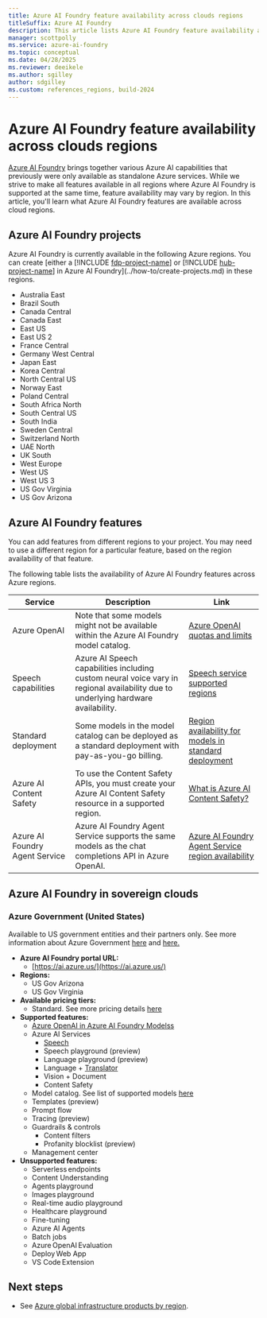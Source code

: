 ```yaml
---
title: Azure AI Foundry feature availability across clouds regions
titleSuffix: Azure AI Foundry
description: This article lists Azure AI Foundry feature availability across clouds regions.
manager: scottpolly
ms.service: azure-ai-foundry
ms.topic: conceptual
ms.date: 04/28/2025
ms.reviewer: deeikele
ms.author: sgilley
author: sdgilley
ms.custom: references_regions, build-2024
---
```


# Azure AI Foundry feature availability across clouds regions

[Azure AI Foundry](https://ai.azure.com) brings together various Azure AI capabilities that previously were only available as standalone Azure services. While we strive to make all features available in all regions where Azure AI Foundry is supported at the same time, feature availability may vary by region. In this article, you'll learn what Azure AI Foundry features are available across cloud regions.  

## Azure AI Foundry projects

Azure AI Foundry is currently available in the following Azure regions. You can create [either a [!INCLUDE [fdp-project-name](../includes/fdp-project-name.md)] or [!INCLUDE [hub-project-name](../includes/hub-project-name.md)] in Azure AI Foundry](../how-to/create-projects.md) in these regions.

- Australia East
- Brazil South
- Canada Central
- Canada East
- East US
- East US 2
- France Central
- Germany West Central
- Japan East
- Korea Central
- North Central US
- Norway East
- Poland Central
- South Africa North
- South Central US
- South India
- Sweden Central
- Switzerland North
- UAE North
- UK South
- West Europe
- West US
- West US 3
- US Gov Virginia
- US Gov Arizona

## Azure AI Foundry features
 
You can add features from different regions to your project. You may need to use a different region for a particular feature, based on the region availability of that feature.

The following table lists the availability of Azure AI Foundry features across Azure regions.

| Service                        | Description                                                                                                                                          | Link                                                                                                      |
|--------------------------------|------------------------------------------------------------------------------------------------------------------------------------------------------|-----------------------------------------------------------------------------------------------------------|
| Azure OpenAI                   | Note that some models might not be available within the Azure AI Foundry model catalog.                                                              | [Azure OpenAI quotas and limits](/azure/ai-services/openai/quotas-limits)
| Speech capabilities            | Azure AI Speech capabilities including custom neural voice vary in regional availability due to underlying hardware availability.                     | [Speech service supported regions](../../ai-services/speech-service/regions.md)                           |
| Standard deployment     | Some models in the model catalog can be deployed as a standard deployment with pay-as-you-go billing.                                                      | [Region availability for models in standard deployment](../how-to/deploy-models-serverless-availability.md) |
| Azure AI Content Safety        | To use the Content Safety APIs, you must create your Azure AI Content Safety resource in a supported region.                                           | [What is Azure AI Content Safety?](../../ai-services/content-safety/overview.md#region-availability)       |
| Azure AI Foundry Agent Service         | Azure AI Foundry Agent Service supports the same models as the chat completions API in Azure OpenAI.                                                          | [Azure AI Foundry Agent Service region availability](../../ai-services/agents/concepts/model-region-support.md#azure-openai-models) |

## Azure AI Foundry in sovereign clouds

### Azure Government (United States)

Available to US government entities and their partners only. See more information about Azure Government [here](/azure/azure-government/documentation-government-welcome) and [here.](/azure/azure-government/compare-azure-government-global-azure)

- **Azure AI Foundry portal URL:**
  - [https://ai.azure.us/](https://ai.azure.us/)
- **Regions:**
  - US Gov Arizona
  - US Gov Virginia
- **Available pricing tiers:**
  - Standard. See more pricing details [here](https://azure.microsoft.com/pricing/details/ai-foundry/)
- **Supported features:**
  - [Azure OpenAI in Azure AI Foundry Modelss](../../ai-services/openai/azure-government.md)
  - Azure AI Services
    - [Speech](../../ai-services/speech-service/regions.md)
    - Speech playground (preview)
    - Language playground (preview)
    - Language + [Translator](../../ai-services/translator/reference/sovereign-clouds.md)
    - Vision + Document
    - Content Safety
  - Model catalog. See list of supported models [here](../../machine-learning/reference-machine-learning-cloud-parity.md)
  - Templates (preview)
  - Prompt flow
  - Tracing (preview)
  - Guardrails & controls
    - Content filters
    - Profanity blocklist (preview)
  - Management center
- **Unsupported features:**
  - Serverless endpoints  
  - Content Understanding
  - Agents playground
  - Images playground
  - Real-time audio playground
  - Healthcare playground
  - Fine-tuning 
  - Azure AI Agents
  - Batch jobs 
  - Azure OpenAI Evaluation
  - Deploy Web App
  - VS Code Extension 

## Next steps

- See [Azure global infrastructure products by region](https://azure.microsoft.com/global-infrastructure/services/).
